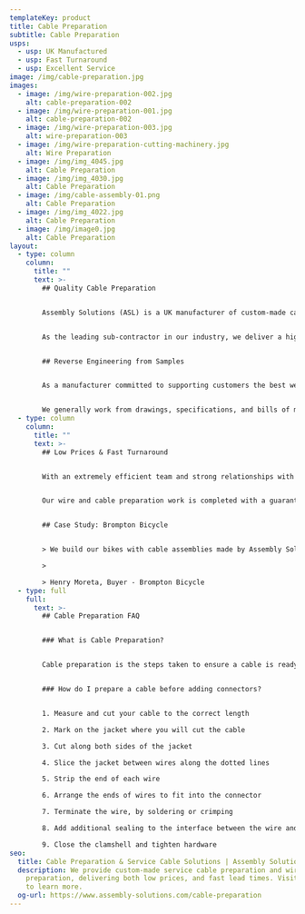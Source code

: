 ```yaml
---
templateKey: product
title: Cable Preparation
subtitle: Cable Preparation
usps:
  - usp: UK Manufactured
  - usp: Fast Turnaround
  - usp: Excellent Service
image: /img/cable-preparation.jpg
images:
  - image: /img/wire-preparation-002.jpg
    alt: cable-preparation-002
  - image: /img/wire-preparation-001.jpg
    alt: cable-preparation-002
  - image: /img/wire-preparation-003.jpg
    alt: wire-preparation-003
  - image: /img/wire-preparation-cutting-machinery.jpg
    alt: Wire Preparation
  - image: /img/img_4045.jpg
    alt: Cable Preparation
  - image: /img/img_4030.jpg
    alt: Cable Preparation
  - image: /img/cable-assembly-01.png
    alt: Cable Preparation
  - image: /img/img_4022.jpg
    alt: Cable Preparation
  - image: /img/image0.jpg
    alt: Cable Preparation
layout:
  - type: column
    column:
      title: ""
      text: >-
        ## Quality Cable Preparation


        Assembly Solutions (ASL) is a UK manufacturer of custom-made cable preparation.


        As the leading sub-contractor in our industry, we deliver a high quality and tailored cable preparation service that is cost-effective for any application and industry. Our [cable assembly](https://www.assembly-solutions.com/cable-assembly) and cable preparation production lines are streamlined for efficient manufacture, and each of our production operators are accredited to IPC A-620 – the standards for cable assemblies.


        ## Reverse Engineering from Samples


        As a manufacturer committed to supporting customers the best we can, we usually assist with the initial design by bringing our engineering expertise to every panel wiring project.


        We generally work from drawings, specifications, and bills of materials, but if required we can reverse engineer products from a sample or prototype. Our engineers can visit customer factories to discuss products in detail to come up with the best solution for your business.
  - type: column
    column:
      title: ""
      text: >-
        ## Low Prices & Fast Turnaround


        With an extremely efficient team and strong relationships with our supply chain, we offer low prices for a lot of value. Our high speed machines run so fast that they enable us to produce high volume cable assemblies at very low cost.


        Our wire and cable preparation work is completed with a guaranteed turn-around of 4 weeks - far quicker than the industry average. This includes quoting, engineering, production set-up, production manufacture, quality assurance, and delivery.


        ## Case Study: Brompton Bicycle


        > We build our bikes with cable assemblies made by Assembly Solutions as their quality is first class and deliveries are always on time, which is vital for our fast moving production lines! The sales and engineering team are an absolute pleasure to deal with, very friendly and quick to respond to any technical changes and quotations. It is very easy to say that ASL are one of our best suppliers!

        >

        > Henry Moreta, Buyer - Brompton Bicycle
  - type: full
    full:
      text: >-
        ## Cable Preparation FAQ


        ### What is Cable Preparation?


        Cable preparation is the steps taken to ensure a cable is ready to have a connector attached. Proper cable preparation will ensure that your cables and connectors are safety-compliant, and allow for the smooth transfer of both analogue and digital information signals.


        ### How do I prepare a cable before adding connectors?


        1. Measure and cut your cable to the correct length

        2. Mark on the jacket where you will cut the cable

        3. Cut along both sides of the jacket

        4. Slice the jacket between wires along the dotted lines

        5. Strip the end of each wire

        6. Arrange the ends of wires to fit into the connector

        7. Terminate the wire, by soldering or crimping

        8. Add additional sealing to the interface between the wire and the connector if required

        9. Close the clamshell and tighten hardware
seo:
  title: Cable Preparation & Service Cable Solutions | Assembly Solutions
  description: We provide custom-made service cable preparation and wire
    preparation, delivering both low prices, and fast lead times. Visit our site
    to learn more.
  og-url: https://www.assembly-solutions.com/cable-preparation
---
```

